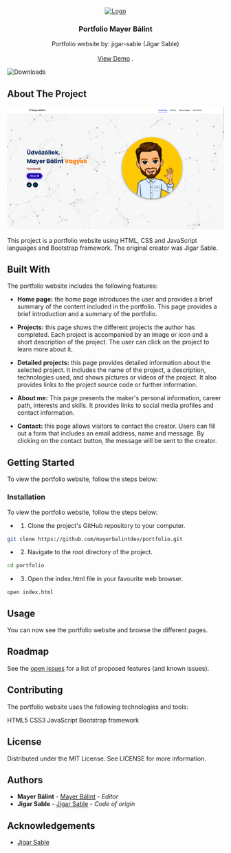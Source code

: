 <br/>
<p align="center">
  <a href="https://github.com/mayerbalintdev/portfolio">
    <img src="assets/images/200x200.png" alt="Logo" width="80" height="80">
  </a>

  <h3 align="center">Portfolio Mayer Bálint</h3>

  <p align="center">
    Portfolio website by: jigar-sable (Jigar Sable)
    <br/>
    <br/>
    <a href="https://github.com/mayerbalintdev/portfolio">View Demo</a>
    .
  </p>
</p>

![Downloads](https://img.shields.io/github/downloads/mayerbalintdev/portfolio/total) 

## About The Project

![Screen Shot](/assets/images/projects/portfolio.png)

This project is a portfolio website using HTML, CSS and JavaScript languages and Bootstrap framework. The original creator was Jigar Sable.

## Built With

The portfolio website includes the following features:

* **Home page:** the home page introduces the user and provides a brief summary of the content included in the portfolio. This page provides a brief introduction and a summary of the portfolio.

* **Projects:** this page shows the different projects the author has completed. Each project is accompanied by an image or icon and a short description of the project. The user can click on the project to learn more about it.

* **Detailed projects:** this page provides detailed information about the selected project. It includes the name of the project, a description, technologies used, and shows pictures or videos of the project. It also provides links to the project source code or further information.

* **About me:** This page presents the maker's personal information, career path, interests and skills. It provides links to social media profiles and contact information.

* **Contact:** this page allows visitors to contact the creator. Users can fill out a form that includes an email address, name and message. By clicking on the contact button, the message will be sent to the creator.

## Getting Started

To view the portfolio website, follow the steps below:

### Installation

To view the portfolio website, follow the steps below:

* 1. Clone the project's GitHub repository to your computer.

```sh
git clone https://github.com/mayerbalintdev/portfolio.git
```

* 2. Navigate to the root directory of the project.

```sh
cd portfolio
```

* 3. Open the index.html file in your favourite web browser.

```JS
open index.html
```

## Usage

You can now see the portfolio website and browse the different pages.

## Roadmap

See the [open issues](https://github.com/mayerbalintdev/portfolio/issues) for a list of proposed features (and known issues).

## Contributing

The portfolio website uses the following technologies and tools:

HTML5
CSS3
JavaScript
Bootstrap framework

## License

Distributed under the MIT License. See LICENSE for more information.

## Authors

* **Mayer Bálint** - [Mayer Bálint](https://github.com/mayerbalintdev) - *Editor*
* **Jigar Sable** - [Jigar Sable](https://github.com/jigar-sable) - *Code of origin*

## Acknowledgements

* [Jigar Sable](https://github.com/jigar-sable)
